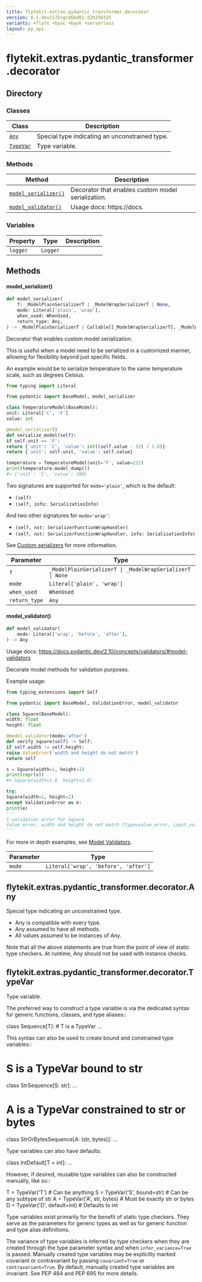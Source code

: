 ```yaml
---
title: flytekit.extras.pydantic_transformer.decorator
version: 0.1.dev2175+gcd6bd01.d20250325
variants: +flyte +byoc +byok +serverless
layout: py_api
---
```


# flytekit.extras.pydantic_transformer.decorator

## Directory

### Classes

| Class | Description |
|-|-|
| [`Any`](.././flytekit.extras.pydantic_transformer.decorator#flytekitextraspydantic_transformerdecoratorany) | Special type indicating an unconstrained type. |
| [`TypeVar`](.././flytekit.extras.pydantic_transformer.decorator#flytekitextraspydantic_transformerdecoratortypevar) | Type variable. |

### Methods

| Method | Description |
|-|-|
| [`model_serializer()`](#model_serializer) | Decorator that enables custom model serialization. |
| [`model_validator()`](#model_validator) | Usage docs: https://docs. |


### Variables

| Property | Type | Description |
|-|-|-|
| `logger` | `Logger` |  |

## Methods

#### model_serializer()

```python
def model_serializer(
    f: _ModelPlainSerializerT | _ModelWrapSerializerT | None,
    mode: Literal['plain', 'wrap'],
    when_used: WhenUsed,
    return_type: Any,
) -> _ModelPlainSerializerT | Callable[[_ModelWrapSerializerT], _ModelWrapSerializerT] | Callable[[_ModelPlainSerializerT], _ModelPlainSerializerT]
```
Decorator that enables custom model serialization.

This is useful when a model need to be serialized in a customized manner, allowing for flexibility beyond just specific fields.

An example would be to serialize temperature to the same temperature scale, such as degrees Celsius.

```python
from typing import Literal

from pydantic import BaseModel, model_serializer

class TemperatureModel(BaseModel):
unit: Literal['C', 'F']
value: int

@model_serializer()
def serialize_model(self):
if self.unit == 'F':
return {'unit': 'C', 'value': int((self.value - 32) / 1.8)}
return {'unit': self.unit, 'value': self.value}

temperature = TemperatureModel(unit='F', value=212)
print(temperature.model_dump())
#> {'unit': 'C', 'value': 100}
```

Two signatures are supported for `mode='plain'`, which is the default:

- `(self)`
- `(self, info: SerializationInfo)`

And two other signatures for `mode='wrap'`:

- `(self, nxt: SerializerFunctionWrapHandler)`
- `(self, nxt: SerializerFunctionWrapHandler, info: SerializationInfo)`

See [Custom serializers](../concepts/serialization.md#custom-serializers) for more information.



| Parameter | Type |
|-|-|
| `f` | `_ModelPlainSerializerT \| _ModelWrapSerializerT \| None` |
| `mode` | `Literal['plain', 'wrap']` |
| `when_used` | `WhenUsed` |
| `return_type` | `Any` |

#### model_validator()

```python
def model_validator(
    mode: Literal['wrap', 'before', 'after'],
) -> Any
```
Usage docs: https://docs.pydantic.dev/2.10/concepts/validators/#model-validators

Decorate model methods for validation purposes.

Example usage:
```python
from typing_extensions import Self

from pydantic import BaseModel, ValidationError, model_validator

class Square(BaseModel):
width: float
height: float

@model_validator(mode='after')
def verify_square(self) -> Self:
if self.width != self.height:
raise ValueError('width and height do not match')
return self

s = Square(width=1, height=1)
print(repr(s))
#> Square(width=1.0, height=1.0)

try:
Square(width=1, height=2)
except ValidationError as e:
print(e)
'''
1 validation error for Square
Value error, width and height do not match [type=value_error, input_value={'width': 1, 'height': 2}, input_type=dict]
'''
```

For more in depth examples, see [Model Validators](../concepts/validators.md#model-validators).



| Parameter | Type |
|-|-|
| `mode` | `Literal['wrap', 'before', 'after']` |

## flytekit.extras.pydantic_transformer.decorator.Any

Special type indicating an unconstrained type.

- Any is compatible with every type.
- Any assumed to have all methods.
- All values assumed to be instances of Any.

Note that all the above statements are true from the point of view of
static type checkers. At runtime, Any should not be used with instance
checks.


## flytekit.extras.pydantic_transformer.decorator.TypeVar

Type variable.

The preferred way to construct a type variable is via the dedicated
syntax for generic functions, classes, and type aliases::

class Sequence[T]:  # T is a TypeVar
...

This syntax can also be used to create bound and constrained type
variables::

# S is a TypeVar bound to str
class StrSequence[S: str]:
...

# A is a TypeVar constrained to str or bytes
class StrOrBytesSequence[A: (str, bytes)]:
...

Type variables can also have defaults:

class IntDefault[T = int]:
...

However, if desired, reusable type variables can also be constructed
manually, like so::

T = TypeVar('T')  # Can be anything
S = TypeVar('S', bound=str)  # Can be any subtype of str
A = TypeVar('A', str, bytes)  # Must be exactly str or bytes
D = TypeVar('D', default=int)  # Defaults to int

Type variables exist primarily for the benefit of static type
checkers.  They serve as the parameters for generic types as well
as for generic function and type alias definitions.

The variance of type variables is inferred by type checkers when they
are created through the type parameter syntax and when
``infer_variance=True`` is passed. Manually created type variables may
be explicitly marked covariant or contravariant by passing
``covariant=True`` or ``contravariant=True``. By default, manually
created type variables are invariant. See PEP 484 and PEP 695 for more
details.


